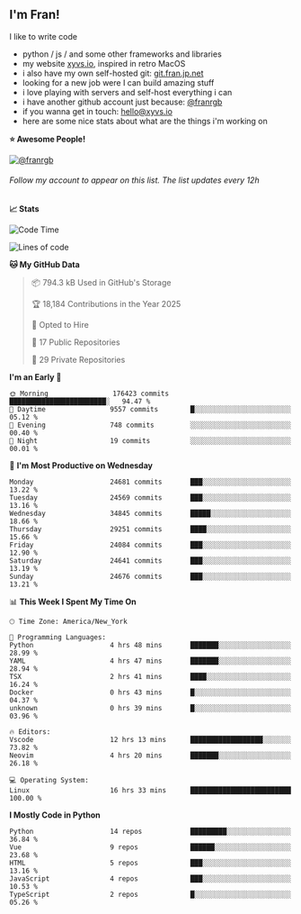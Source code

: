 ## I'm Fran!

I like to write code

- python /  js / and some other frameworks and libraries
- my website [xyvs.io](https://xyvs.io), inspired in retro MacOS
- i also have my own self-hosted git: [git.fran.jp.net](https://git.fran.jp.net/)
- looking for a new job were I can build amazing stuff
- i love playing with servers and self-host everything i can
- i have another github account just because: [@franrgb](https://github.com/franrgb)
- if you wanna get in touch: [hello@xyvs.io](mailto:hello@xyvs.io)
- here are some nice stats about what are the things i'm working on

<!--START_SECTION:waka-->
**⭐ Awesome People!** 

[![@franrgb](https://img.shields.io/badge/@franrgb-black?style=plastic&logo=github&logoColor=fff)](https://github.com/franrgb) 

###### Follow my account to appear on this list. *The list updates every 12h*

**📈 Stats** 

![Code Time](http://img.shields.io/badge/Code%20Time-16%20hrs%2033%20mins-blue)

![Lines of code](https://img.shields.io/badge/From%20Hello%20World%20I%27ve%20Written-916.0%20thousand%20lines%20of%20code-blue)

**🐱 My GitHub Data** 

> 📦 794.3 kB Used in GitHub's Storage 
 > 
> 🏆 18,184 Contributions in the Year 2025
 > 
> 💼 Opted to Hire
 > 
> 📜 17 Public Repositories 
 > 
> 🔑 29 Private Repositories 
 > 
**I'm an Early 🐤** 

```text
🌞 Morning                176423 commits      ████████████████████████░   94.47 % 
🌆 Daytime                9557 commits        █░░░░░░░░░░░░░░░░░░░░░░░░   05.12 % 
🌃 Evening                748 commits         ░░░░░░░░░░░░░░░░░░░░░░░░░   00.40 % 
🌙 Night                  19 commits          ░░░░░░░░░░░░░░░░░░░░░░░░░   00.01 % 
```
📅 **I'm Most Productive on Wednesday** 

```text
Monday                   24681 commits       ███░░░░░░░░░░░░░░░░░░░░░░   13.22 % 
Tuesday                  24569 commits       ███░░░░░░░░░░░░░░░░░░░░░░   13.16 % 
Wednesday                34845 commits       █████░░░░░░░░░░░░░░░░░░░░   18.66 % 
Thursday                 29251 commits       ████░░░░░░░░░░░░░░░░░░░░░   15.66 % 
Friday                   24084 commits       ███░░░░░░░░░░░░░░░░░░░░░░   12.90 % 
Saturday                 24641 commits       ███░░░░░░░░░░░░░░░░░░░░░░   13.19 % 
Sunday                   24676 commits       ███░░░░░░░░░░░░░░░░░░░░░░   13.21 % 
```


📊 **This Week I Spent My Time On** 

```text
🕑︎ Time Zone: America/New_York

💬 Programming Languages: 
Python                   4 hrs 48 mins       ███████░░░░░░░░░░░░░░░░░░   28.99 % 
YAML                     4 hrs 47 mins       ███████░░░░░░░░░░░░░░░░░░   28.94 % 
TSX                      2 hrs 41 mins       ████░░░░░░░░░░░░░░░░░░░░░   16.24 % 
Docker                   0 hrs 43 mins       █░░░░░░░░░░░░░░░░░░░░░░░░   04.37 % 
unknown                  0 hrs 39 mins       █░░░░░░░░░░░░░░░░░░░░░░░░   03.96 % 

🔥 Editors: 
Vscode                   12 hrs 13 mins      ██████████████████░░░░░░░   73.82 % 
Neovim                   4 hrs 20 mins       ███████░░░░░░░░░░░░░░░░░░   26.18 % 

💻 Operating System: 
Linux                    16 hrs 33 mins      █████████████████████████   100.00 % 
```

**I Mostly Code in Python** 

```text
Python                   14 repos            █████████░░░░░░░░░░░░░░░░   36.84 % 
Vue                      9 repos             ██████░░░░░░░░░░░░░░░░░░░   23.68 % 
HTML                     5 repos             ███░░░░░░░░░░░░░░░░░░░░░░   13.16 % 
JavaScript               4 repos             ███░░░░░░░░░░░░░░░░░░░░░░   10.53 % 
TypeScript               2 repos             █░░░░░░░░░░░░░░░░░░░░░░░░   05.26 % 
```




<!--END_SECTION:waka-->
